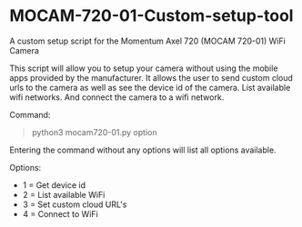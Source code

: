 # MOCAM-720-01-Custom-setup-tool
A custom setup script for the Momentum Axel 720 (MOCAM 720-01) WiFi Camera

This script will allow you to setup your camera without using the mobile apps provided by the manufacturer.
It allows the user to send custom cloud urls to the camera as well as see the device id of the camera. List available wifi networks. And connect the camera to a wifi network.

Command:
  > python3 mocam720-01.py option
    
Entering the command without any options will list all options available.

Options:
* 1 = Get device id
* 2 = List available WiFi
* 3 = Set custom cloud URL's
* 4 = Connect to WiFi
